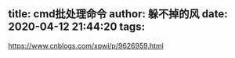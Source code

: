 title: cmd批处理命令
author: 躲不掉的风
date: 2020-04-12 21:44:20
tags:
---
https://www.cnblogs.com/xpwi/p/9626959.html